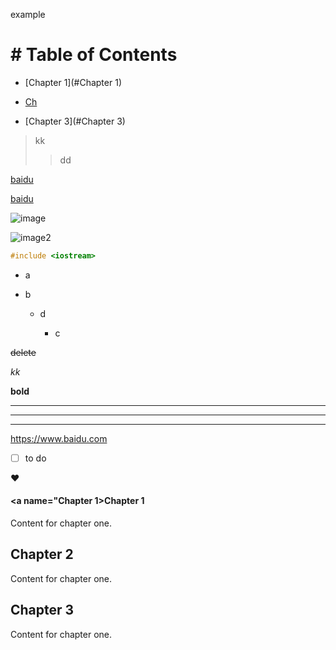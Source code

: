 example

# # Table of Contents

- [Chapter 1](#Chapter 1)
  
- [Ch](#chapter-2)
  
- [Chapter 3](#Chapter 3)
  

> kk
> 
> > dd

[baidu](https://www.baidu.com)

[baidu](https://baidu.com "main site")

![image](https://img2.baidu.com/it/u=396436058,219850851&fm=253&app=138&size=w931&n=0&f=JPEG&fmt=auto?sec=1708880400&t=65ff3edcf468afcb21053913c33f6cd5)

[id]: https://img2.baidu.com/it/u=396436058,219850851&fm=253&app=138&size=w931&n=0&f=JPEG&fmt=auto?sec=1708880400&t=65ff3edcf468afcb21053913c33f6cd5

![image2][id]

```cpp
#include <iostream>
```

- a
  
- b
  
  - d
    
    - c

~~delete~~

_kk_

**bold**

---

---

---

<https://www.baidu.com>

- [ ] to do

:heart:

#### <a name="Chapter 1>Chapter 1</a>

Content for chapter one.

## Chapter 2

Content for chapter one.

## Chapter 3 <a name="chapter-3"></a>

Content for chapter one.
